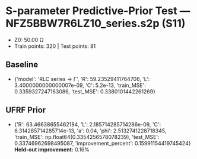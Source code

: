 # S-parameter Predictive-Prior Test — NFZ5BBW7R6LZ10_series.s2p (S11)
- Z0: 50.00 Ω
- Train points: 320  |  Test points: 81

## Baseline
- {'model': 'RLC series -> Γ', 'R': 59.23529411764706, 'L': 3.4000000000000007e-09, 'C': 5.2e-13, 'train_MSE': 0.3359327247163086, 'test_MSE': 0.3380101442261269}

## UFRF Prior
- {'R': 63.46638655462184, 'L': 2.185714285714286e-09, 'C': 6.314285714285714e-13, 'a': 0.04, 'phi': 2.5132741228718345, 'train_MSE': np.float64(0.3354256578078239), 'test_MSE': 0.33746962698495087, 'improvement_percent': 0.15991154419745424}
**Held-out improvement:** 0.16%